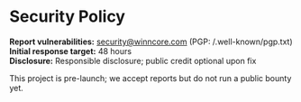 # Security Policy

**Report vulnerabilities:** security@winncore.com (PGP: /.well-known/pgp.txt)  
**Initial response target:** 48 hours  
**Disclosure:** Responsible disclosure; public credit optional upon fix

This project is pre-launch; we accept reports but do not run a public bounty yet.
